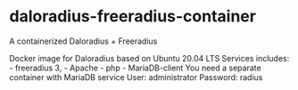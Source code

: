 # daloradius-freeradius-container
 A containerized Daloradius + Freeradius
 
 </p>
    Docker image for Daloradius based on Ubuntu 20.04 LTS
    Services includes:
    - freeradius 3, 
    - Apache
    - php
    - MariaDB-client
    You need a separate container with MariaDB service
    User: administrator Password: radius

